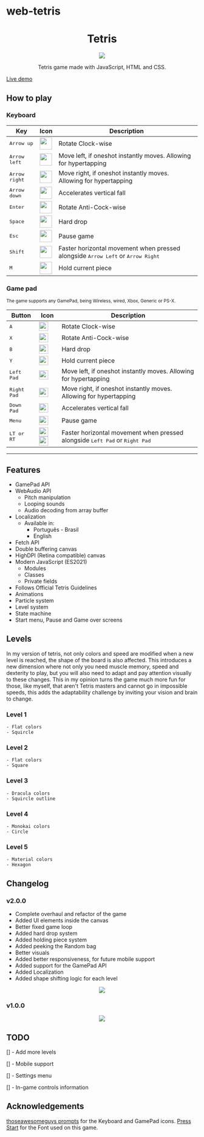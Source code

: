 # web-tetris

<h1 align="center">Tetris</h1>

<p align="center">
  <img src=".github/images/screenshot02.png"/>
</p>

<p align="center">
    Tetris game made with JavaScript, HTML and CSS.
</p>

[Live demo](https://leandrosq.github.io/web-tetris/src/index.html)

## How to play

### Keyboard

| Key | Icon| Description |
| -- | -- | -- |
| <kbd>Arrow up</kbd> | <img src=".github/images/Arrow_Up_Key_Dark.png" align="center" height="32"> | Rotate Clock-wise |
| <kbd>Arrow left</kbd> | <img src=".github/images/Arrow_Left_Key_Dark.png" align="center" height="32"> | Move left, if oneshot instantly moves. Allowing for hypertapping |
| <kbd>Arrow right</kbd> | <img src=".github/images/Arrow_Right_Key_Dark.png" align="center" height="32"> | Move right, if oneshot instantly moves. Allowing for hypertapping |
| <kbd>Arrow down</kbd> | <img src=".github/images/Arrow_Down_Key_Dark.png" align="center" height="32"> | Accelerates vertical fall |
| <kbd>Enter</kbd> | <img src=".github/images/Enter_Key_Dark.png" align="center" height="32"> | Rotate Anti-Cock-wise |
| <kbd>Space</kbd> | <img src=".github/images/Space_Key_Dark.png" align="center" height="32"> | Hard drop |
| <kbd>Esc</kbd> | <img src=".github/images/Esc_Key_Dark.png" align="center" height="32"> | Pause game |
| <kbd>Shift</kbd> | <img src=".github/images/Shift_Key_Dark.png" align="center" height="32"> | Faster horizontal movement when pressed alongside <kbd>Arrow Left</kbd> or <kbd>Arrow Right</kbd> |
| <kbd>M</kbd> | <img src=".github/images/M_Key_Dark.png" align="center" height="32">| Hold current piece |

### Game pad

<small>The game supports any GamePad, being Wireless, wired, Xbox, Generic or PS-X.</small>

| Button | Icon | Description |
| -- | -- | -- |
| <kbd>A</kbd> | <img src=".github/images/GamePad_A.png" align="center" height="24"> | Rotate Clock-wise |
| <kbd>X</kbd> | <img src=".github/images/GamePad_X.png" align="center" height="24"> | Rotate Anti-Cock-wise |
| <kbd>B</kbd> | <img src=".github/images/GamePad_B.png" align="center" height="24"> | Hard drop |
| <kbd>Y</kbd> | <img src=".github/images/GamePad_Y.png" align="center" height="24"> | Hold current piece |
| <kbd>Left Pad</kbd> | <img src=".github/images/GamePad_Dpad_Left.png" align="center" height="24"> | Move left, if oneshot instantly moves. Allowing for hypertapping |
| <kbd>Right Pad</kbd> | <img src=".github/images/GamePad_Dpad_Right.png" align="center" height="24"> | Move right, if oneshot instantly moves. Allowing for hypertapping |
| <kbd>Down Pad</kbd> | <img src=".github/images/GamePad_Dpad_Down.png" align="center" height="24"> | Accelerates vertical fall |
| <kbd>Menu</kbd> | <img src=".github/images/GamePad_Menu.png" align="center" height="24"> | Pause game |
| <kbd>LT or RT</kbd> | <img src=".github/images/GamePad_RT.png" align="center" height="24"> <img src=".github/images/GamePad_LT.png" align="center" height="24"> | Faster horizontal movement when pressed alongside <kbd>Left Pad</kbd> or <kbd>Right Pad</kbd> |

---

## Features

- GamePad API
- WebAudio API
  - Pitch manipulation
  - Looping sounds
  - Audio decoding from array buffer
- Localization
  - Available in:
    - Português - Brasil
	- English
- Fetch API
- Double buffering canvas
- HighDPI (Retina compatible) canvas
- Modern JavaScript (ES2021)
  - Modules
  - Classes
  - Private fields
- Follows Official Tetris Guidelines
- Animations
- Particle system
- Level system
- State machine
- Start menu, Pause and Game over screens

## Levels

In my version of tetris, not only colors and speed are modified when a new level is reached, the shape of the board is also affected. This introduces a new dimension where not only you need muscle memory, speed and dexterity to play, but you will also need to adapt and pay attention visually to these changes.
This in my opinion turns the game much more fun for those, like myself, that aren't Tetris masters and cannot go in impossible speeds, this adds the adaptability challenge by inviting your vision and brain to change.

### Level 1
	- Flat colors
	- Squircle
### Level 2
	- Flat colors
	- Square
### Level 3
	- Dracula colors
	- Squircle outline
### Level 4
	- Monokai colors
	- Circle
### Level 5
	- Material colors
	- Hexagon

## Changelog

### v2.0.0

- Complete overhaul and refactor of the game
- Added UI elements inside the canvas
- Better fixed game loop
- Added hard drop system
- Added holding piece system
- Added peeking the Random bag
- Better visuals
- Added better responsiveness, for future mobile support
- Added support for the GamePad API
- Added Localization
- Added shape shifting logic for each level

<p align="center">
  <img src=".github/images/screenshot02.png"/>
</p>

### v1.0.0

<p align="center">
  <img src=".github/images/screenshot01.png"/>
</p>

## TODO

[] - Add more levels

[] - Mobile support

[] - Settings menu

[] - In-game controls information


## Acknowledgements
[thoseawesomeguys prompts](https://thoseawesomeguys.com/prompts) for the Keyboard and GamePad icons.
[Press Start](https://www.dafont.com/press-start.font) for the Font used on this game.
